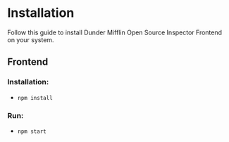 # Installation
Follow this guide to install Dunder Mifflin Open Source Inspector Frontend on your system.
## Frontend
### Installation:
- `` npm install ``
### Run:
- `` npm start ``